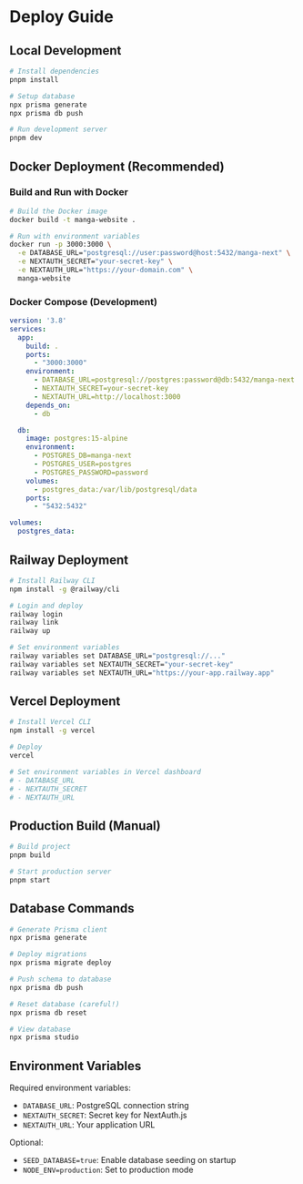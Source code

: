 # Deploy Guide

## Local Development
```bash
# Install dependencies
pnpm install

# Setup database
npx prisma generate
npx prisma db push

# Run development server
pnpm dev
```

## Docker Deployment (Recommended)

### Build and Run with Docker
```bash
# Build the Docker image
docker build -t manga-website .

# Run with environment variables
docker run -p 3000:3000 \
  -e DATABASE_URL="postgresql://user:password@host:5432/manga-next" \
  -e NEXTAUTH_SECRET="your-secret-key" \
  -e NEXTAUTH_URL="https://your-domain.com" \
  manga-website
```

### Docker Compose (Development)
```yaml
version: '3.8'
services:
  app:
    build: .
    ports:
      - "3000:3000"
    environment:
      - DATABASE_URL=postgresql://postgres:password@db:5432/manga-next
      - NEXTAUTH_SECRET=your-secret-key
      - NEXTAUTH_URL=http://localhost:3000
    depends_on:
      - db

  db:
    image: postgres:15-alpine
    environment:
      - POSTGRES_DB=manga-next
      - POSTGRES_USER=postgres
      - POSTGRES_PASSWORD=password
    volumes:
      - postgres_data:/var/lib/postgresql/data
    ports:
      - "5432:5432"

volumes:
  postgres_data:
```

## Railway Deployment
```bash
# Install Railway CLI
npm install -g @railway/cli

# Login and deploy
railway login
railway link
railway up

# Set environment variables
railway variables set DATABASE_URL="postgresql://..."
railway variables set NEXTAUTH_SECRET="your-secret-key"
railway variables set NEXTAUTH_URL="https://your-app.railway.app"
```

## Vercel Deployment
```bash
# Install Vercel CLI
npm install -g vercel

# Deploy
vercel

# Set environment variables in Vercel dashboard
# - DATABASE_URL
# - NEXTAUTH_SECRET
# - NEXTAUTH_URL
```

## Production Build (Manual)
```bash
# Build project
pnpm build

# Start production server
pnpm start
```

## Database Commands
```bash
# Generate Prisma client
npx prisma generate

# Deploy migrations
npx prisma migrate deploy

# Push schema to database
npx prisma db push

# Reset database (careful!)
npx prisma db reset

# View database
npx prisma studio
```

## Environment Variables
Required environment variables:
- `DATABASE_URL`: PostgreSQL connection string
- `NEXTAUTH_SECRET`: Secret key for NextAuth.js
- `NEXTAUTH_URL`: Your application URL

Optional:
- `SEED_DATABASE=true`: Enable database seeding on startup
- `NODE_ENV=production`: Set to production mode
